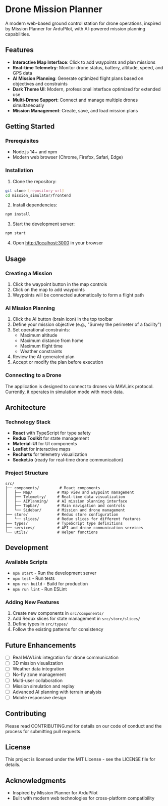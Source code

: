 # Drone Mission Planner

A modern web-based ground control station for drone operations, inspired by Mission Planner for ArduPilot, with AI-powered mission planning capabilities.

## Features

- **Interactive Map Interface**: Click to add waypoints and plan missions
- **Real-time Telemetry**: Monitor drone status, battery, altitude, speed, and GPS data
- **AI Mission Planning**: Generate optimized flight plans based on objectives and constraints
- **Dark Theme UI**: Modern, professional interface optimized for extended use
- **Multi-Drone Support**: Connect and manage multiple drones simultaneously
- **Mission Management**: Create, save, and load mission plans

## Getting Started

### Prerequisites

- Node.js 14+ and npm
- Modern web browser (Chrome, Firefox, Safari, Edge)

### Installation

1. Clone the repository:
```bash
git clone [repository-url]
cd mission_simulator/frontend
```

2. Install dependencies:
```bash
npm install
```

3. Start the development server:
```bash
npm start
```

4. Open [http://localhost:3000](http://localhost:3000) in your browser

## Usage

### Creating a Mission

1. Click the waypoint button in the map controls
2. Click on the map to add waypoints
3. Waypoints will be connected automatically to form a flight path

### AI Mission Planning

1. Click the AI button (brain icon) in the top toolbar
2. Define your mission objective (e.g., "Survey the perimeter of a facility")
3. Set operational constraints:
   - Maximum altitude
   - Maximum distance from home
   - Maximum flight time
   - Weather constraints
4. Review the AI-generated plan
5. Accept or modify the plan before execution

### Connecting to a Drone

The application is designed to connect to drones via MAVLink protocol. Currently, it operates in simulation mode with mock data.

## Architecture

### Technology Stack

- **React** with TypeScript for type safety
- **Redux Toolkit** for state management
- **Material-UI** for UI components
- **Leaflet** for interactive maps
- **Recharts** for telemetry visualization
- **Socket.io** (ready for real-time drone communication)

### Project Structure

```
src/
├── components/         # React components
│   ├── Map/           # Map view and waypoint management
│   ├── Telemetry/     # Real-time data visualization
│   ├── AIPlanning/    # AI mission planning interface
│   ├── Topbar/        # Main navigation and controls
│   └── Sidebar/       # Mission and drone management
├── store/             # Redux store configuration
│   └── slices/        # Redux slices for different features
├── types/             # TypeScript type definitions
├── services/          # API and drone communication services
└── utils/             # Helper functions
```

## Development

### Available Scripts

- `npm start` - Run the development server
- `npm test` - Run tests
- `npm run build` - Build for production
- `npm run lint` - Run ESLint

### Adding New Features

1. Create new components in `src/components/`
2. Add Redux slices for state management in `src/store/slices/`
3. Define types in `src/types/`
4. Follow the existing patterns for consistency

## Future Enhancements

- [ ] Real MAVLink integration for drone communication
- [ ] 3D mission visualization
- [ ] Weather data integration
- [ ] No-fly zone management
- [ ] Multi-user collaboration
- [ ] Mission simulation and replay
- [ ] Advanced AI planning with terrain analysis
- [ ] Mobile responsive design

## Contributing

Please read CONTRIBUTING.md for details on our code of conduct and the process for submitting pull requests.

## License

This project is licensed under the MIT License - see the LICENSE file for details.

## Acknowledgments

- Inspired by Mission Planner for ArduPilot
- Built with modern web technologies for cross-platform compatibility
